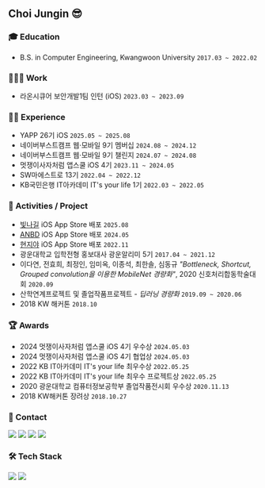 ## Choi Jungin 😎  

### 🎓 Education
* B.S. in Computer Engineering, Kwangwoon University `2017.03 ~ 2022.02`

### 👩🏻‍💻 Work
* 라온시큐어 보안개발1팀 인턴 (iOS) `2023.03 ~ 2023.09`

### 🏃‍♀️ Experience
* YAPP 26기 iOS `2025.05 ~ 2025.08`
* 네이버부스트캠프 웹·모바일 9기 멤버십 `2024.08 ~ 2024.12`
* 네이버부스트캠프 웹·모바일 9기 챌린지 `2024.07 ~ 2024.08`
* 멋쟁이사자처럼 앱스쿨 iOS 4기 `2023.11 ~ 2024.05`
* SW마에스트로 13기 `2022.04 ~ 2022.12`
* KB국민은행 IT아카데미 IT's your life 1기 `2022.03 ~ 2022.05`

### 🌱 Activities / Project
* [빛나길](https://apps.apple.com/kr/app/%EB%B9%9B%EB%82%98%EA%B8%B8/id6749437799) iOS App Store 배포 `2025.08`
* [ANBD](https://apps.apple.com/kr/app/anbd/id6502585089) iOS App Store 배포 `2024.05`
* [현지야](https://apps.apple.com/kr/app/%ED%98%84%EC%A7%80%EC%95%BC-heylocal/id1642791139) iOS App Store 배포 `2022.11`
* 광운대학교 입학전형 홍보대사 광운알리미 5기 `2017.04 ~ 2021.12`
* 이다연, 전효희, 최정인, 임미옥, 이종석, 최한솔, 심동규 _"Bottleneck, Shortcut, Grouped convolution을 이용한 MobileNet 경량화"_, 2020 신호처리합동학술대회 `2020.09`
* 산학연계프로젝트 및 졸업작품프로젝트 - _딥러닝 경량화_ `2019.09 ~ 2020.06`
* 2018 KW 해커톤 `2018.10`

### 🏆 Awards
* 2024 멋쟁이사자처럼 앱스쿨 iOS 4기 우수상 `2024.05.03`
* 2024 멋쟁이사자처럼 앱스쿨 iOS 4기 협업상 `2024.05.03`
* 2022 KB IT아카데미 IT's your life 최우수상 `2022.05.25`
* 2022 KB IT아카데미 IT's your life 최우수 프로젝트상 `2022.05.25`
* 2020 광운대학교 컴퓨터정보공학부 졸업작품전시회 우수상 `2020.11.13`
* 2018 KW해커톤 장려상 `2018.10.27`

### 📧 Contact
<a href="mailto:wjddls980912@gmail.com" target="_blank"><img src="https://img.shields.io/badge/Gmail-EA4335?style=flat&logo=Gmail&logoColor=white" /></a> 
<a href="https://github.com/choijungp?tab=repositories" target="_blank"><img src="https://img.shields.io/badge/GitHub-181717?style=flat&logo=GitHub&logoColor=white" /></a> 
<a href="https://www.linkedin.com/in/choijungp912/" target="_blank"><img src="https://img.shields.io/badge/Linkedin-0A66C2?style=flat&logo=Linkedin&logoColor=white" /></a> 
<a href="https://choijungp.tistory.com/" target="_blank"><img src="https://img.shields.io/badge/Tistory-FF5A4A?style=flat&logo=Tistory&logoColor=white" /></a> 


### 🛠 Tech Stack
<img src="https://img.shields.io/badge/Swift-F05138?style=flat&logo=Swift&logoColor=white"/> <img src="https://img.shields.io/badge/Python-3776AB?style=flat&logo=Python&logoColor=white"/>  


